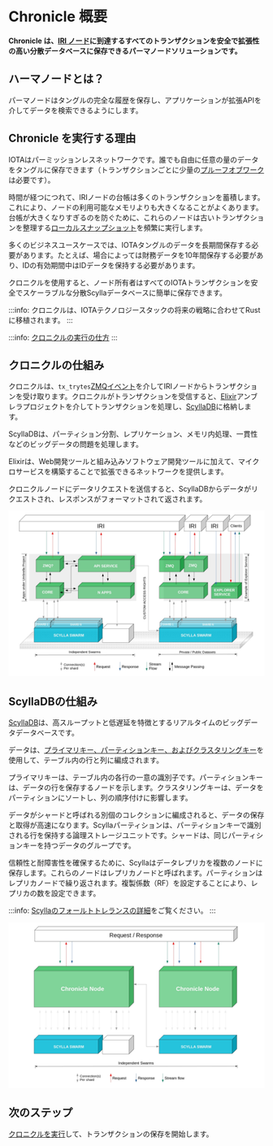 # Chronicle 概要
<!-- # Chronicle overview -->

**Chronicle は、[IRI ノード](root://node-software/0.1/iri/introduction/overview.md)に到達するすべてのトランザクションを安全で拡張性の高い分散データベースに保存できるパーマノードソリューションです。**
<!-- **Chronicle is a permanode solution that allows you to store all transactions that reach an [IRI node](root://node-software/0.1/iri/introduction/overview.md) in a distributed database that's secure and that scales well.** -->

## ハーマノードとは？
<!-- ## What is a permanode? -->

パーマノードはタングルの完全な履歴を保存し、アプリケーションが拡張APIを介してデータを検索できるようにします。
<!-- A permanode stores the full history of the Tangle and enables applications to search the data through an extended API. -->

## Chronicle を実行する理由
<!-- ## Why run Chronicle? -->

IOTAはパーミッションレスネットワークです。誰でも自由に任意の量のデータをタングルに保存できます（トランザクションごとに少量の[プルーフオブワーク](root://getting-started/0.1/transactions/proof-of-work.md)は必要です）。
<!-- IOTA is a permissionless network. Anyone can store any amount of data on the Tangle for free (just a small amount of [proof of work](root://getting-started/0.1/transactions/proof-of-work.md) per transaction). -->

時間が経つにつれて、IRIノードの台帳は多くのトランザクションを蓄積します。これにより、ノードの利用可能なメモリよりも大きくなることがよくあります。台帳が大きくなりすぎるのを防ぐために、これらのノードは古いトランザクションを整理する[ローカルスナップショット](root://node-software/0.1/iri/concepts/local-snapshot.md)を頻繁に実行します。
<!-- Over time, the ledger of an IRI node accumulates many transactions, which often cause it to become larger than the node's available memory. To stop the ledger from becoming too large, these nodes often do [local snapshots](root://node-software/0.1/iri/concepts/local-snapshot.md) that prune old transactions. -->

多くのビジネスユースケースでは、IOTAタングルのデータを長期間保存する必要があります。たとえば、場合によっては財務データを10年間保存する必要があり、IDの有効期間中はIDデータを保持する必要があります。
<!-- For many business use cases, data in the IOTA Tangle needs to be stored for longer periods of time. For example, financial data must be stored for 10 years in some cases, and identity data needs to be kept for the lifetime of the identity. -->

クロニクルを使用すると、ノード所有者はすべてのIOTAトランザクションを安全でスケーラブルな分散Scyllaデータベースに簡単に保存できます。
<!-- Chronicle makes it easy for node owners to store all the IOTA transactions in a secure, scalable, and distributed Scylla database. -->

:::info:
クロニクルは、IOTAテクノロジースタックの将来の戦略に合わせてRustに移植されます。
:::
<!-- :::info: -->
<!-- Chronicle will be ported to Rust to align with the future strategy of the IOTA technology stack. -->
<!-- ::: -->

:::info:
[クロニクルの実行の仕方](../how-to-guides/get-started.md)
:::
<!-- :::info: -->
<!-- [Ready to run Chronicle](../how-to-guides/get-started.md)? -->
<!-- ::: -->

## クロニクルの仕組み
<!-- ## How Chronicle works -->

クロニクルは、`tx_trytes`[ZMQイベント](root://node-software/0.1/iri/references/zmq-events.md)を介してIRIノードからトランザクションを受け取ります。クロニクルがトランザクションを受信すると、[Elixir](https://elixir-lang.org/)アンブレラプロジェクトを介してトランザクションを処理し、[ScyllaDB](https://www.scylladb.com/)に格納します。
<!-- Chronicle receives transactions from IRI nodes through the `tx_trytes` [ZMQ event](root://node-software/0.1/iri/references/zmq-events.md). When Chronicle receives transactions, it processes them through an [Elixir](https://elixir-lang.org/) umbrella project, then it stores them in [ScyllaDB](https://www.scylladb.com/). -->

ScyllaDBは、パーティション分割、レプリケーション、メモリ内処理、一貫性などのビッグデータの問題を処理します。
<!-- ScyllaDB takes care of the big data concerns such as partitioning, replication, in-memory processing, and consistency. -->

Elixirは、Web開発ツールと組み込みソフトウェア開発ツールに加えて、マイクロサービスを構築することで拡張できるネットワークを提供します。
<!-- Elixir provides web development tools and embedded software development tools plus a network that can be extended by building microservices. -->

クロニクルノードにデータリクエストを送信すると、ScyllaDBからデータがリクエストされ、レスポンスがフォーマットされて返されます。
<!-- When you send a data request to a Chronicle node, it requests the data from the ScyllaDB, then formats and returns you the response. -->

![Chronicle architecture](../images/architecture.png)

## ScyllaDBの仕組み
<!-- ## How ScyllaDB works -->

[ScyllaDB](https://docs.scylladb.com/using-scylla/)は、高スループットと低遅延を特徴とするリアルタイムのビッグデータデータベースです。
<!-- [ScyllaDB](https://docs.scylladb.com/using-scylla/) is a real-time, big data database featuring high throughput and low latency. -->

データは、[プライマリキー、パーティションキー、およびクラスタリングキー](http://sudotutorials.com/how-to-guides/cassandra/cassandra-primary-key-cluster-key-partition-key.html)を使用して、テーブル内の行と列に編成されます。
<!-- Data is organized into rows and columns in a table, using the [primary key, the partition key, and the clustering key](http://sudotutorials.com/how-to-guides/cassandra/cassandra-primary-key-cluster-key-partition-key.html). -->

プライマリキーは、テーブル内の各行の一意の識別子です。パーティションキーは、データの行を保存するノードを示します。クラスタリングキーは、データをパーティションにソートし、列の順序付けに影響します。
<!-- The primary key is a unique identifier for each row in a table. A partition key indicates which nodes store a row of data. Clustering keys sort data into a partition and affect how columns are ordered. -->

データがシャードと呼ばれる別個のコレクションに編成されると、データの保存と取得が高速になります。Scyllaパーティションは、パーティションキーで識別される行を保持する論理ストレージユニットです。シャードは、同じパーティションキーを持つデータのグループです。
<!-- Storing and retrieving data is faster when the data is organized into distinct collections called shards. A Scylla partition is a logical storage unit that holds the rows identified by a partition key. A shard is a group of data with the same partition key. -->

信頼性と耐障害性を確保するために、Scyllaはデータレプリカを複数のノードに保存します。これらのノードはレプリカノードと呼ばれます。パーティションはレプリカノードで繰り返されます。複製係数（RF）を設定することにより、レプリカの数を設定できます。
<!-- To ensure reliability and fault tolerance, Scylla stores data replicas on multiple nodes. These nodes are called replica nodes. Partitions are repeated on replica nodes. You can set the number of replicas by setting the replication factor (RF). -->

:::info:
[Scyllaのフォールトトレランスの詳細](https://docs.scylladb.com/architecture/architecture-fault-tolerance/)をご覧ください。
:::
<!-- :::info: -->
<!-- [Learn more about fault tolerance in Scylla](https://docs.scylladb.com/architecture/architecture-fault-tolerance/). -->
<!-- ::: -->

![Data flow in Chronicle](../images/dataflow.png)

## 次のステップ
<!-- ## Next steps -->

[クロニクルを実行](../how-to-guides/get-started.md)して、トランザクションの保存を開始します。
<!-- [Run Chronicle](../how-to-guides/get-started.md) to get started with storing transactions. -->
